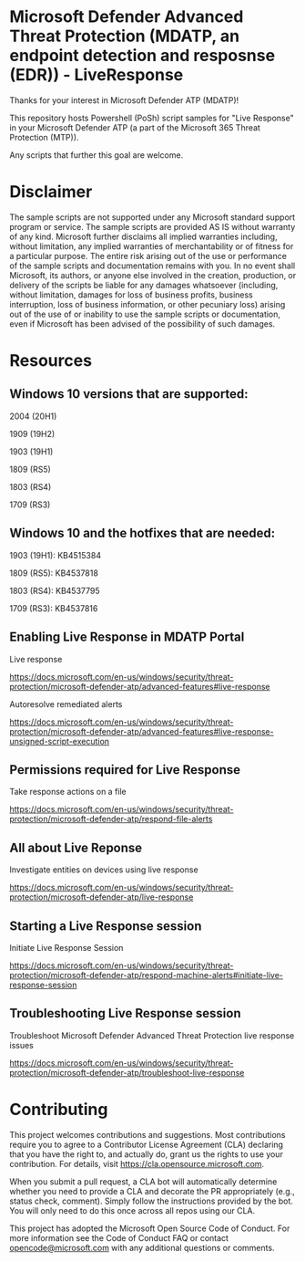 # Microsoft Defender Advanced Threat Protection (MDATP, an endpoint detection and resposnse (EDR)) - LiveResponse

Thanks for your interest in Microsoft Defender ATP (MDATP)!

This repository hosts Powershell (PoSh) script samples for "Live Response" in your Microsoft Defender ATP (a part of the Microsoft 365 Threat Protection (MTP)).

Any scripts that further this goal are welcome.

# Disclaimer
The sample scripts are not supported under any Microsoft standard support program or service. 
The sample scripts are provided AS IS without warranty of any kind. 
Microsoft further disclaims all implied warranties including, without limitation, any implied warranties of merchantability or of fitness for a particular purpose. 
The entire risk arising out of the use or performance of the sample scripts and documentation remains with you. 
In no event shall Microsoft, its authors, or anyone else involved in the creation, production, or delivery of the scripts be liable for any damages whatsoever (including, without limitation, damages for loss of business profits, business interruption, loss of business information, or other pecuniary loss) arising out of the use of or inability to use the sample scripts or documentation, even if Microsoft has been advised of the possibility of such damages.

# Resources
## Windows 10 versions that are supported:
2004 (20H1)

1909 (19H2)

1903 (19H1)

1809 (RS5) 

1803 (RS4) 

1709 (RS3) 

## Windows 10 and the hotfixes that are needed:
1903 (19H1): KB4515384

1809 (RS5): KB4537818

1803 (RS4): KB4537795

1709 (RS3): KB4537816

## Enabling Live Response in MDATP Portal
Live response

https://docs.microsoft.com/en-us/windows/security/threat-protection/microsoft-defender-atp/advanced-features#live-response

Autoresolve remediated alerts

https://docs.microsoft.com/en-us/windows/security/threat-protection/microsoft-defender-atp/advanced-features#live-response-unsigned-script-execution

## Permissions required for Live Response
Take response actions on a file

https://docs.microsoft.com/en-us/windows/security/threat-protection/microsoft-defender-atp/respond-file-alerts

## All about Live Reponse
Investigate entities on devices using live response

https://docs.microsoft.com/en-us/windows/security/threat-protection/microsoft-defender-atp/live-response

## Starting a Live Response session
Initiate Live Response Session

https://docs.microsoft.com/en-us/windows/security/threat-protection/microsoft-defender-atp/respond-machine-alerts#initiate-live-response-session

## Troubleshooting Live Response session
Troubleshoot Microsoft Defender Advanced Threat Protection live response issues

https://docs.microsoft.com/en-us/windows/security/threat-protection/microsoft-defender-atp/troubleshoot-live-response

# Contributing
This project welcomes contributions and suggestions. Most contributions require you to agree to a Contributor License Agreement (CLA) declaring that you have the right to, and actually do, grant us the rights to use your contribution. For details, visit https://cla.opensource.microsoft.com.

When you submit a pull request, a CLA bot will automatically determine whether you need to provide a CLA and decorate the PR appropriately (e.g., status check, comment). Simply follow the instructions provided by the bot. You will only need to do this once across all repos using our CLA.

This project has adopted the Microsoft Open Source Code of Conduct. For more information see the Code of Conduct FAQ or contact opencode@microsoft.com with any additional questions or comments.

